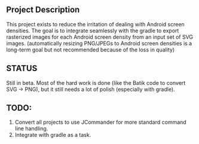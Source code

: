 Project Description
-----------------------
This project exists to reduce the irritation of dealing with Android screen densities.  The goal is to integrate seamlessly with the gradle to export rasterized images for each Android screen density from an input set of SVG images.
(automatically resizing PNG/JPEGs to Android screen densities is a long-term goal but not recommended because of the loss in quality)

STATUS
-----------------------
Still in beta.
Most of the hard work is done (like the Batik code to convert SVG -> PNG), but it still needs a lot of polish (especially with gradle).

TODO:
-----------------------
1. Convert all projects to use JCommander for more standard command line handling.
2. Integrate with gradle as a task.
